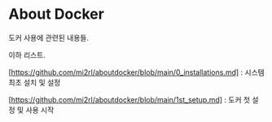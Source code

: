# About Docker
도커 사용에 관련된 내용들.

이하 리스트.

[https://github.com/mi2rl/aboutdocker/blob/main/0_installations.md] : 시스템 최초 설치 및 설정  

[https://github.com/mi2rl/aboutdocker/blob/main/1st_setup.md] : 도커 첫 설정 및 사용 시작   
